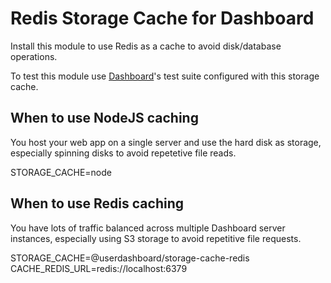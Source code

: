 # Redis Storage Cache for Dashboard

Install this module to use Redis as a cache to avoid disk/database operations.

To test this module use [Dashboard](https://github.com/userdashboard/dashboard)'s test suite configured with this storage cache.

## When to use NodeJS caching

You host your web app on a single server and use the hard disk as storage, especially spinning disks to avoid repetetive file reads.

  STORAGE_CACHE=node

## When to use Redis caching

You have lots of traffic balanced across multiple Dashboard server instances, especially using S3 storage to avoid repetitive file requests.

  STORAGE_CACHE=@userdashboard/storage-cache-redis \
  CACHE_REDIS_URL=redis://localhost:6379
